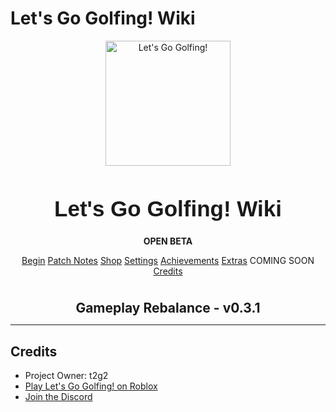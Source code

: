 # Let's Go Golfing! Wiki

<div align="center">
  <img src="https://upload.wikimedia.org/wikipedia/commons/6/6b/Roblox_Logo_2022.svg" alt="Let's Go Golfing!" width="200"/>
  
  <h1 style="font-size:2.5em; font-family: 'Quicksand', Arial, sans-serif;">Let's Go Golfing! Wiki</h1>
  <p><b>OPEN BETA</b></p>
  
  <a class="md-button" href="index.md">Begin</a>
  <a class="md-button" href="updates.md">Patch Notes</a>
  <a class="md-button" href="https://www.roblox.com/games/16491648982" target="_blank">Shop</a>
  <a class="md-button" href="https://discord.gg/Khtp323N6h" target="_blank">Settings</a>
  <a class="md-button" href="#">Achievements</a>
  <a class="md-button" href="#">Extras</a>
  <a class="md-button coming-soon" style="pointer-events:none;">COMING SOON</a>
  <br/>
  <a class="md-button" href="#credits">Credits</a>
  <br/><br/>
  <div style="font-size:1.5em; font-weight:bold; margin-top:1em;">Gameplay Rebalance - v0.3.1</div>
</div>

---

## <a id="credits"></a>Credits
- Project Owner: t2g2
- [Play Let's Go Golfing! on Roblox](https://www.roblox.com/games/16491648982)
- [Join the Discord](https://discord.gg/Khtp323N6h) 